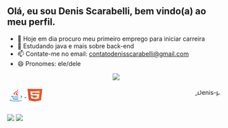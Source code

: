 ## Olá, eu sou Denis Scarabelli, bem vindo(a) ao meu perfil.

- 🔭 Hoje em dia procuro meu primeiro emprego para iniciar carreira
- 🌱 Estudando java e mais sobre back-end
- 📫 Contate-me no email: contatodenisscarabelli@gmail.com
- 😄 Pronomes: ele/dele
  
<div align="center">
  <a href="https://github.com/DenisCDev">
  <img height="180em" src="https://github-readme-stats.vercel.app/api/top-langs/?username=DenisCDev&layout=compact&langs_count=7&theme=dracula"/>
</div>

  <div style="display: inline_block"><br>
  <img align="center" alt="Denis-Java" height="30" width="40" src="https://raw.githubusercontent.com/devicons/devicon/master/icons/java/java-original.svg">
  <img align="center" alt="Denis-HTML" height="30" width="40" src="https://raw.githubusercontent.com/devicons/devicon/master/icons/html5/html5-original.svg">
  <img align="right" alt="Denis-pic" height="150" style="border-radius:50px;" src="https://pbs.twimg.com/media/ENelLjlVUAACXtC.jpg">
</div>
  
 ## 
  
 <div>
  <a href="https://instagram.com/d.scarabelli" target="_blank"><img src="https://img.shields.io/badge/-Instagram-%23E4405F?style=for-the-badge&logo=instagram&logoColor=white" target="_blank"></a>
  <a href="https://www.linkedin.com/in/denis-scarabelli-290897215" target="_blank"><img src="https://img.shields.io/badge/-LinkedIn-%230077B5?style=for-the-badge&logo=linkedin&logoColor=white" target="_blank"></a> 
 </div>
